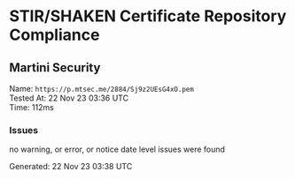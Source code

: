 # STIR/SHAKEN Certificate Repository Compliance

## Martini Security

Name: `https://p.mtsec.me/2884/Sj9z2UEsG4xO.pem`\
Tested At: 22 Nov 23 03:36 UTC\
Time: 112ms

### Issues

no warning, or error, or notice date level issues were found

Generated: 22 Nov 23 03:38 UTC